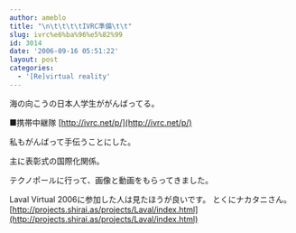 ```yaml
---
author: ameblo
title: "\n\t\t\t\tIVRC準備\t\t"
slug: ivrc%e6%ba%96%e5%82%99
id: 3014
date: '2006-09-16 05:51:22'
layout: post
categories:
  - '[Re]virtual reality'
---
```


海の向こうの日本人学生ががんばってる。

■携帯中継隊 [http://ivrc.net/p/](http://ivrc.net/p/)

私もがんばって手伝うことにした。

主に表彰式の国際化関係。

テクノポールに行って、画像と動画をもらってきました。

Laval Virtual 2006に参加した人は見たほうが良いです。 とくにナカタニさん。 [http://projects.shirai.as/projects/Laval/index.html](http://projects.shirai.as/projects/Laval/index.html)